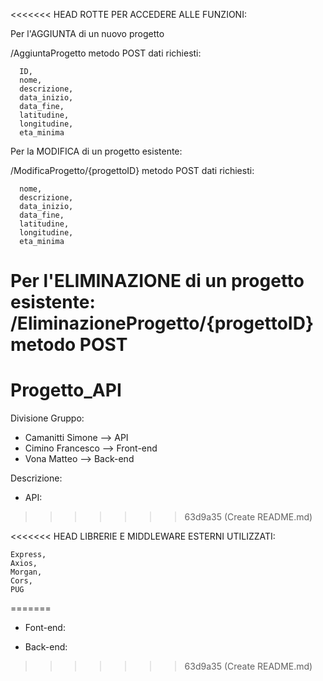 <<<<<<< HEAD
ROTTE PER ACCEDERE ALLE FUNZIONI:

Per l'AGGIUNTA di un nuovo progetto

  /AggiuntaProgetto metodo POST
  dati richiesti: 
  
      ID,
      nome,
      descrizione,
      data_inizio,
      data_fine,
      latitudine,
      longitudine,
      eta_minima


Per la MODIFICA di un progetto esistente:

  /ModificaProgetto/{progettoID} metodo POST
  dati richiesti:
  
      nome,
      descrizione,
      data_inizio,
      data_fine,
      latitudine,
      longitudine,
      eta_minima


Per l'ELIMINAZIONE di un progetto esistente:
    /EliminazioneProgetto/{progettoID} metodo POST
=======
# Progetto_API
Divisione Gruppo:
- Camanitti Simone --> API
- Cimino Francesco --> Front-end
- Vona Matteo --> Back-end

Descrizione:

- API:
>>>>>>> 63d9a35 (Create README.md)





<<<<<<< HEAD
LIBRERIE E MIDDLEWARE ESTERNI UTILIZZATI:

	Express, 
	Axios,
	Morgan,
	Cors,
	PUG
=======



- Font-end:







- Back-end:
>>>>>>> 63d9a35 (Create README.md)
